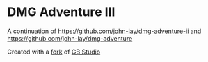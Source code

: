 # DMG Adventure III
A continuation of https://github.com/john-lay/dmg-adventure-ii and https://github.com/john-lay/dmg-adventure

Created with a [fork](https://github.com/john-lay/gb-studio) of [GB Studio](https://www.gbstudio.dev/)
